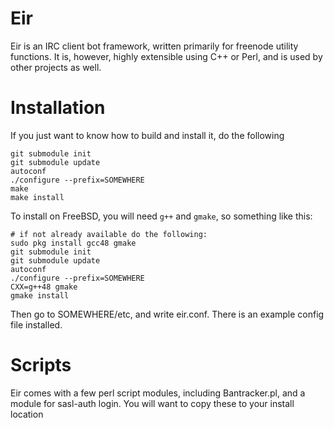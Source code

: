 Eir
===

Eir is an IRC client bot framework, written primarily for freenode utility
functions. It is, however, highly extensible using C++ or Perl, and is used by
other projects as well.

Installation
============

If you just want to know how to build and install it, do the following

```
git submodule init
git submodule update
autoconf
./configure --prefix=SOMEWHERE
make
make install
```

To install on FreeBSD, you will need `g++` and `gmake`, so something like this:
```
# if not already available do the following:
sudo pkg install gcc48 gmake
git submodule init
git submodule update
autoconf
./configure --prefix=SOMEWHERE
CXX=g++48 gmake
gmake install

```

Then go to SOMEWHERE/etc, and write eir.conf. There is an example config file
installed.

Scripts
=======

Eir comes with a few perl script modules, including Bantracker.pl, and a module
for sasl-auth login. You will want to copy these to your install location
